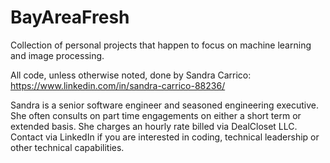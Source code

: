 # BayAreaFresh
Collection of personal projects that happen to focus on machine learning and image processing.

All code, unless otherwise noted, done by Sandra Carrico:
https://www.linkedin.com/in/sandra-carrico-88236/

Sandra is a senior software engineer and seasoned engineering executive.  She often consults on part 
time engagements on either a short term or extended basis.  She charges an hourly rate billed via DealCloset LLC.
Contact via LinkedIn if you are interested in coding, technical leadership or other technical capabilities.
